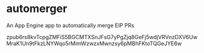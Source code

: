 # automerger
An App Engine app to automatically merge EIP PRs




zpub6rs8kvTcpgZMFiS5BGCMTXSnJFsG7yPgZjq8GeFj5wdjVRVnzDXV6UwMraK1Un9tFkzLNYWqo5rMimWzwzxMwnzsy6pMBhFKtoTQGeJYE6w
